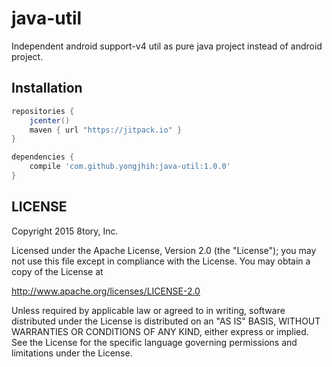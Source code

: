 # java-util

Independent android support-v4 util as pure java project instead of android project.

## Installation

```gradle
repositories {
    jcenter()
    maven { url "https://jitpack.io" }
}

dependencies {
    compile 'com.github.yongjhih:java-util:1.0.0'
}
```

## LICENSE

Copyright 2015 8tory, Inc.

Licensed under the Apache License, Version 2.0 (the "License"); you may not use this file except in compliance with the License. You may obtain a copy of the License at

http://www.apache.org/licenses/LICENSE-2.0

Unless required by applicable law or agreed to in writing, software distributed under the License is distributed on an "AS IS" BASIS, WITHOUT WARRANTIES OR CONDITIONS OF ANY KIND, either express or implied. See the License for the specific language governing permissions and limitations under the License.
